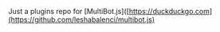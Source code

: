 Just a plugins repo for [MultiBot.js]([https://duckduckgo.com](https://github.com/leshabalenci/multibot.js)
